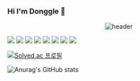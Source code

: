 ### Hi I'm Donggle 👋

<!--
**Donggle0315/Donggle0315** is a ✨ _special_ ✨ repository because its `README.md` (this file) appears on your GitHub profile.

Here are some ideas to get you started:

- 🔭 I’m currently working on ...
- 🌱 I’m currently learning ...
- 👯 I’m looking to collaborate on ...
- 🤔 I’m looking for help with ...
- 💬 Ask me about ...
- 📫 How to reach me: ...
- 😄 Pronouns: ...
- ⚡ Fun fact: ...
-->
<div align="center">
  
![header](https://capsule-render.vercel.app/api?type=Rounded&text=DONGGLE)
</div>

<img src="https://img.shields.io/badge/C-A8B9CC?style=for-the-badge&logo=C&logoColor=white"> <img src="https://img.shields.io/badge/cplusplus-00599C?style=for-the-badge&logo=C++&logoColor=white"> <img src="https://img.shields.io/badge/Python-3776AB?style=for-the-badge&logo=Python&logoColor=white"> <img src="https://img.shields.io/badge/linux-FCC624?style=for-the-badge&logo=linux%20IDE&logoColor=white">
<img src="https://img.shields.io/badge/html5-E34F26?style=for-the-badge&logo=html5%20IDE&logoColor=white"> <img src="https://img.shields.io/badge/css3-1572B6?style=for-the-badge&logo=css3%20IDE&logoColor=white"> <img src="https://img.shields.io/badge/javascript-F7DF1E?style=for-the-badge&logo=javascript%20IDE&logoColor=white"> <img src="https://img.shields.io/badge/github-181717?style=for-the-badge&logo=github&logoColor=white">
  
[![Solved.ac
프로필](http://mazassumnida.wtf/api/v2/generate_badge?boj=donghyun9175)](https://solved.ac/donghyun9175)  
  
![Anurag's GitHub stats](https://github-readme-stats.vercel.app/api?username=Donggle0315&show_icons=true&theme=radical)
